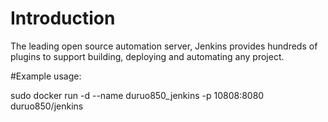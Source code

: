 # Introduction

The leading open source automation server, Jenkins provides hundreds of plugins to support building, deploying and automating any project.

#Example usage: 

sudo docker run -d --name duruo850_jenkins -p 10808:8080  duruo850/jenkins

